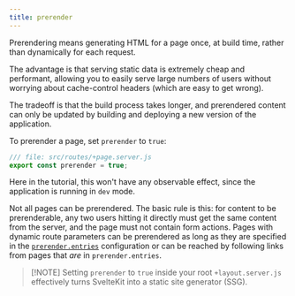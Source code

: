 ```yaml
---
title: prerender
---
```


Prerendering means generating HTML for a page once, at build time, rather than dynamically for each request.

The advantage is that serving static data is extremely cheap and performant, allowing you to easily serve large numbers of users without worrying about cache-control headers (which are easy to get wrong).

The tradeoff is that the build process takes longer, and prerendered content can only be updated by building and deploying a new version of the application.

To prerender a page, set `prerender` to `true`:

```js
/// file: src/routes/+page.server.js
export const prerender = true;
```

Here in the tutorial, this won't have any observable effect, since the application is running in `dev` mode.

Not all pages can be prerendered. The basic rule is this: for content to be prerenderable, any two users hitting it directly must get the same content from the server, and the page must not contain form actions. Pages with dynamic route parameters can be prerendered as long as they are specified in the [`prerender.entries`](https://svelte.dev/docs/kit/configuration#prerender) configuration or can be reached by following links from pages that _are_ in `prerender.entries`.

> [!NOTE] Setting `prerender` to `true` inside your root `+layout.server.js` effectively turns SvelteKit into a static site generator (SSG).
